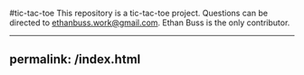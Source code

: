#tic-tac-toe
This repository is a tic-tac-toe project.
Questions can be directed to ethanbuss.work@gmail.com.
Ethan Buss is the only contributor.





---
permalink: /index.html
---

